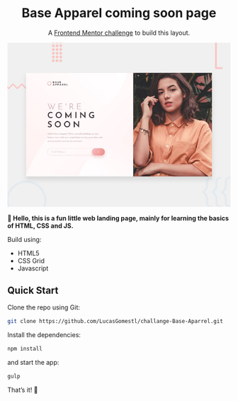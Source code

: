 <h1 align=center>Base Apparel coming soon page</h1>

<p align=center>
A <a href='https://www.frontendmentor.io/challenges/base-apparel-coming-soon-page-5d46b47f8db8a7063f9331a0'>Frontend Mentor challenge</a> to build this layout.
</p>

![Design preview for the Base Apparel coming soon page coding challenge](./img/desktop-preview.jpg)

**👋 Hello, this is a fun little web landing page, mainly for learning the
basics of HTML, CSS and JS.**

Build using:

- HTML5
- CSS Grid
- Javascript

## Quick Start

Clone the repo using Git:

```bash
git clone https://github.com/LucasGomestl/challange-Base-Aparrel.git
```

Install the dependencies:

```bash
npm install
```
and start the app:

```bash
gulp
```

That’s it! 🎉